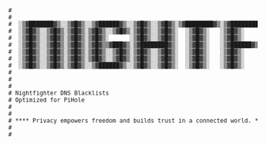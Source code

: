 <pre><sub>
# 
# 
#  ░▒▓███████▓▒░░▒▓█▓▒░░▒▓██████▓▒░░▒▓█▓▒░░▒▓█▓▒░▒▓████████▓▒░▒▓████████▓▒░▒▓█▓▒░░▒▓██████▓▒░░▒▓█▓▒░░▒▓█▓▒░▒▓████████▓▒░▒▓████████▓▒░▒▓███████▓▒░  
#  ░▒▓█▓▒░░▒▓█▓▒░▒▓█▓▒░▒▓█▓▒░░▒▓█▓▒░▒▓█▓▒░░▒▓█▓▒░  ░▒▓█▓▒░   ░▒▓█▓▒░      ░▒▓█▓▒░▒▓█▓▒░░▒▓█▓▒░▒▓█▓▒░░▒▓█▓▒░  ░▒▓█▓▒░   ░▒▓█▓▒░      ░▒▓█▓▒░░▒▓█▓▒░ 
#  ░▒▓█▓▒░░▒▓█▓▒░▒▓█▓▒░▒▓█▓▒░      ░▒▓█▓▒░░▒▓█▓▒░  ░▒▓█▓▒░   ░▒▓█▓▒░      ░▒▓█▓▒░▒▓█▓▒░      ░▒▓█▓▒░░▒▓█▓▒░  ░▒▓█▓▒░   ░▒▓█▓▒░      ░▒▓█▓▒░░▒▓█▓▒░ 
#  ░▒▓█▓▒░░▒▓█▓▒░▒▓█▓▒░▒▓█▓▒▒▓███▓▒░▒▓████████▓▒░  ░▒▓█▓▒░   ░▒▓██████▓▒░ ░▒▓█▓▒░▒▓█▓▒▒▓███▓▒░▒▓████████▓▒░  ░▒▓█▓▒░   ░▒▓██████▓▒░ ░▒▓███████▓▒░  
#  ░▒▓█▓▒░░▒▓█▓▒░▒▓█▓▒░▒▓█▓▒░░▒▓█▓▒░▒▓█▓▒░░▒▓█▓▒░  ░▒▓█▓▒░   ░▒▓█▓▒░      ░▒▓█▓▒░▒▓█▓▒░░▒▓█▓▒░▒▓█▓▒░░▒▓█▓▒░  ░▒▓█▓▒░   ░▒▓█▓▒░      ░▒▓█▓▒░░▒▓█▓▒░ 
#  ░▒▓█▓▒░░▒▓█▓▒░▒▓█▓▒░▒▓█▓▒░░▒▓█▓▒░▒▓█▓▒░░▒▓█▓▒░  ░▒▓█▓▒░   ░▒▓█▓▒░      ░▒▓█▓▒░▒▓█▓▒░░▒▓█▓▒░▒▓█▓▒░░▒▓█▓▒░  ░▒▓█▓▒░   ░▒▓█▓▒░      ░▒▓█▓▒░░▒▓█▓▒░ 
#  ░▒▓█▓▒░░▒▓█▓▒░▒▓█▓▒░░▒▓██████▓▒░░▒▓█▓▒░░▒▓█▓▒░  ░▒▓█▓▒░   ░▒▓█▓▒░      ░▒▓█▓▒░░▒▓██████▓▒░░▒▓█▓▒░░▒▓█▓▒░  ░▒▓█▓▒░   ░▒▓████████▓▒░▒▓█▓▒░░▒▓█▓▒░ 
#                                                                                                                                                  
#                                                                                                                                                  
#
# Nightfighter DNS Blacklists
# Optimized for PiHole
# 
# 
# **** Privacy empowers freedom and builds trust in a connected world. ****
# 
# 
</pre></sub>
